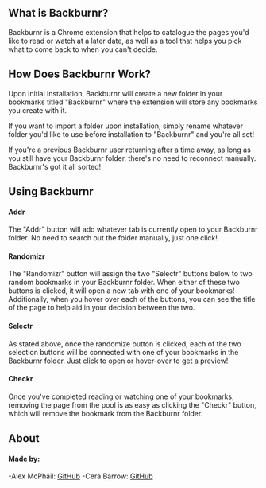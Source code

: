 ## What is Backburnr?

Backburnr is a Chrome extension that helps to catalogue the pages you'd like to read or watch at a later date, as well as a tool that helps you pick what to come back to when you can't decide.

## How Does Backburnr Work?

Upon initial installation, Backburnr will create a new folder in your bookmarks titled "Backburnr" where the extension will store any bookmarks you create with it.

If you want to import a folder upon installation, simply rename whatever folder you'd like to use before installation to "Backburnr" and you're all set!

If you're a previous Backburnr user returning after a time away, as long as you still have your Backburnr folder, there's no need to reconnect manually. Backburnr's got it all sorted!

## Using Backburnr

#### Addr

The "Addr" button will add whatever tab is currently open to your Backburnr folder. No need to search out the folder manually, just one click!

#### Randomizr

The "Randomizr" button will assign the two "Selectr" buttons below to two random bookmarks in your Backburnr folder. When either of these two buttons is clicked, it will open a new tab with one of your bookmarks! Additionally, when you hover over each of the buttons, you can see the title of the page to help aid in your decision between the two.

#### Selectr

As stated above, once the randomize button is clicked, each of the two selection buttons will be connected with one of your bookmarks in the Backburnr folder. Just click to open or hover-over to get a preview! 

#### Checkr

Once you've completed reading or watching one of your bookmarks, removing the page from the pool is as easy as clicking the "Checkr" button, which will remove the bookmark from the Backburnr folder.

## About

#### Made by:
-Alex McPhail: [GitHub](https://github.com/mcphail-alex)
-Cera Barrow: [GitHub](https://github.com/cerab)